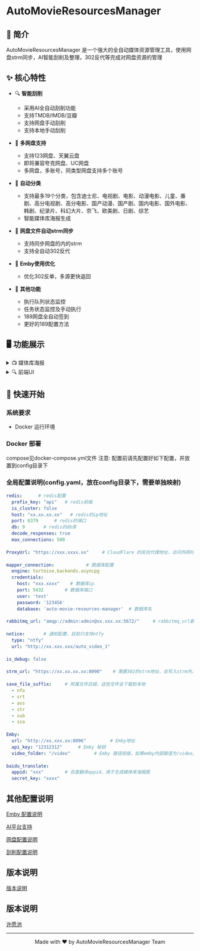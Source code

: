 # AutoMovieResourcesManager

## 📖 简介

AutoMovieResourcesManager 是一个强大的全自动媒体资源管理工具，使用网盘strm同步，AI智能刮削及整理，302反代等完成对网盘资源的管理

## ✨ 核心特性

- 🔍 **智能刮削**
  - 采用AI全自动刮削功能
  - 支持TMDB/IMDB/豆瓣
  - 支持网盘手动刮削
  - 支持本地手动刮削

- 📱 **多网盘支持**
  - 支持123网盘、天翼云盘
  - 即将兼容夸克网盘、UC网盘
  - 多网盘，多账号，同类型网盘支持多个账号

- 📱 **自动分类**
  - 支持最多19个分类，包含迪士尼、电视剧、电影、动漫电影、儿童、番剧、高分电视剧、高分电影、国产动漫、国产剧、国内电影、国外电影、韩剧、纪录片、科幻大片、奈飞、欧美剧、日剧、综艺
  - 智能媒体库海报生成

- 📱 **网盘文件自动strm同步**
  - 支持同步网盘的内的strm
  - 支持全自动302反代

- 📱 **Emby使用优化**
  - 优化302反单，多源更快返回

- 🔐 **其他功能**
  - 执行队列状态监控
  - 任务状态监控及手动执行
  - 189网盘全自动签到
  - 更好的189配置方法

## 🖥️ 功能展示

<details>
<summary>📺 媒体库海报</summary>
<div align="center">
    <img src="img/媒体库.png" width="800"/>
    <p>基于豆瓣评分的智能影视推荐</p>
</div>
</details>

<details>
<summary>🔍 前端UI</summary>
<div align="center">
    <img src="img/前端.png" width="800"/>
    <p>前端管理界面</p>
</div>
</details>

## 🚀 快速开始

### 系统要求
- Docker 运行环境

### Docker 部署
compose见docker-compose.yml文件
注意: 配置前请先配置好如下配置，并放置到config目录下

### 全局配置说明(config.yaml，放在config目录下，需要单独映射)
```yaml
redis:      # redis配置
  prefix_key: "api"   # redis前缀
  is_cluster: false
  host: "xx.xx.xx.xx"   # redis的ip地址
  port: 6379      # redis的端口
  db: 9       # redis的db库
  decode_responses: true
  max_connections: 500

ProxyUrl: "https://xxx.xxxx.xx"     # CloudFlare 的反向代理地址，访问外网时使用

mapper_connection:            # 数据库配置
  engine: tortoise.backends.asyncpg
  credentials:
    host: "xxx.xxxx"    # 数据库ip
    port: 5432        # 数据库端口     
    user: 'test'      
    password: '123456'
    database: 'auto-movie-resources-manager'  # 数据库名

rabbitmq_url: "amqp://admin:admin@xx.xxx.xx:5672/"     # rabbitmq_url数据库配置

notice:       # 通知配置，目前只支持ntfy
  type: "ntfy"
  url: "http://xx.xxx.xxx/auto_video_1"

is_debug: false

strm_url: "https://xx.xx.xx.xx:8090"    # 需要302的strm地址，会写入strm内，如果需要外网访问建议填公网地址

save_file_suffix:     # 附属文件后缀，这些文件会下载到本地
  - nfo
  - srt
  - ass
  - str
  - sub
  - ssa

Emby:
  url: "http://xx.xxx.xx:8096"         # Emby地址
  api_key: "12312312"      # Emby 秘钥
  video_folder: "/video"         # Emby 路径前缀，如果emby内部路径为/video, 本服务路径为/video/123,则填/video

baidu_translate:
  appid: "xxx"        # 百度翻译appid，用于生成媒体库海报图
  secret_key: "xxxx"


```

## 其他配置说明
[Emby 配置说明](./其他/Emby配置说明.md)

[AI平台支持](./其他/AI平台支持.md)

[网盘配置说明](./其他/网盘配置说明.md)

[刮削配置说明](./其他/刮削配置说明.md)


## 版本说明
[版本说明](./版本说明.md)


## 版本说明
[许愿池](./许愿池/许愿池.md)

---
<div align="center">
    <p>Made with ❤️ by AutoMovieResourcesManager Team</p>
</div> 
